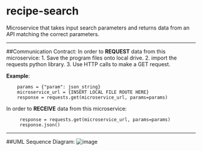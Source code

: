 # recipe-search
Microservice that takes input search parameters and returns data from an API matching the correct parameters.
***
##Communication Contract:
In order to **REQUEST** data from this microservice:
    1. Save the program files onto local drive. 
    2. import the requests python library. 
    3. Use HTTP calls to make a GET request. 

**Example**:
```
    params = {"param": json_string}
    microservice_url = {INSERT LOCAL FILE ROUTE HERE}
    response = requests.get(microservice_url, params=params)
```
In order to **RECEIVE** data from this microservice:
```
     response = requests.get(microservice_url, params=params)
     response.json()
```
***

##UML Sequence Diagram:
![image](https://Users/emmaskillen/Desktop/recipe-search/UML-diagram.png)

